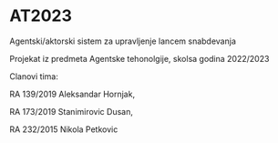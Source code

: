 # AT2023
Agentski/aktorski sistem za upravljenje lancem snabdevanja

Projekat iz predmeta Agentske tehonolgije, skolsa godina 2022/2023

Clanovi tima:

RA 139/2019 Aleksandar Hornjak,

RA 173/2019 Stanimirovic Dusan,

RA 232/2015 Nikola Petkovic
